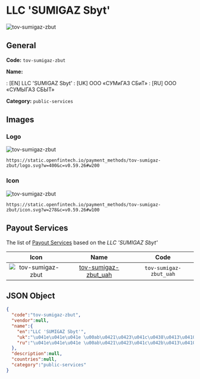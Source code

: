 
# LLC 'SUMIGAZ Sbyt' 
![tov-sumigaz-zbut](https://static.openfintech.io/payment_methods/tov-sumigaz-zbut/logo.svg?w=400&c=v0.59.26#w200)  

## General 
**Code:** `tov-sumigaz-zbut` 
 
**Name:** 
 
:	[EN] LLC 'SUMIGAZ Sbyt' 
:	[UK] ООО «СУМиГАЗ СБиТ» 
:	[RU] ООО «СУМЫГАЗ СБЫТ» 
 
**Category:** `public-services` 
 

## Images 

### Logo 
![tov-sumigaz-zbut](https://static.openfintech.io/payment_methods/tov-sumigaz-zbut/logo.svg?w=400&c=v0.59.26#w200)  

```
https://static.openfintech.io/payment_methods/tov-sumigaz-zbut/logo.svg?w=400&c=v0.59.26#w200
```  

### Icon 
![tov-sumigaz-zbut](https://static.openfintech.io/payment_methods/tov-sumigaz-zbut/icon.svg?w=278&c=v0.59.26#w100)  

```
https://static.openfintech.io/payment_methods/tov-sumigaz-zbut/icon.svg?w=278&c=v0.59.26#w100
```  

## Payout Services 
 
The list of [Payout Services](/payout-services/) based on the _LLC 'SUMIGAZ Sbyt'_ 

|Icon|Name|Code| 
|:---:|:---:|:---:| 
|![tov-sumigaz-zbut](https://static.openfintech.io/payout_methods/tov-sumigaz-zbut/icon.png?w=278&c=v0.59.26#w40) |[tov-sumigaz-zbut_uah](/payout-services/tov-sumigaz-zbut_uah/)|`tov-sumigaz-zbut_uah`| 
 

## JSON Object 

```json
{
  "code":"tov-sumigaz-zbut",
  "vendor":null,
  "name":{
    "en":"LLC 'SUMIGAZ Sbyt'",
    "uk":"\u041e\u041e\u041e \u00ab\u0421\u0423\u041c\u0438\u0413\u0410\u0417 \u0421\u0411\u0438\u0422\u00bb",
    "ru":"\u041e\u041e\u041e \u00ab\u0421\u0423\u041c\u042b\u0413\u0410\u0417 \u0421\u0411\u042b\u0422\u00bb"
  },
  "description":null,
  "countries":null,
  "category":"public-services"
}
```  
